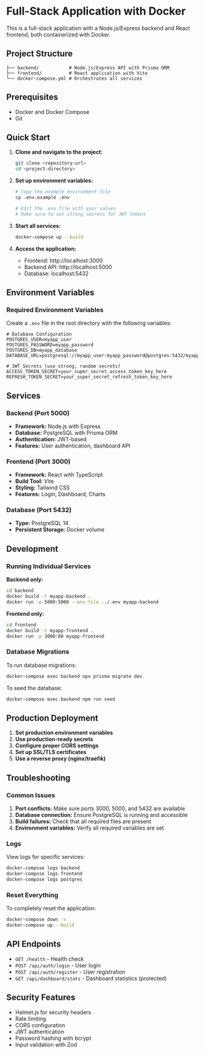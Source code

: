 # Full-Stack Application with Docker

This is a full-stack application with a Node.js/Express backend and React frontend, both containerized with Docker.

## Project Structure

```
├── backend/           # Node.js/Express API with Prisma ORM
├── frontend/          # React application with Vite
└── docker-compose.yml # Orchestrates all services
```

## Prerequisites

- Docker and Docker Compose
- Git

## Quick Start

1. **Clone and navigate to the project:**
   ```bash
   git clone <repository-url>
   cd <project-directory>
   ```

2. **Set up environment variables:**
   ```bash
   # Copy the example environment file
   cp .env.example .env
   
   # Edit the .env file with your values
   # Make sure to set strong secrets for JWT tokens
   ```

3. **Start all services:**
   ```bash
   docker-compose up --build
   ```

4. **Access the application:**
   - Frontend: http://localhost:3000
   - Backend API: http://localhost:5000
   - Database: localhost:5432

## Environment Variables

### Required Environment Variables

Create a `.env` file in the root directory with the following variables:

```env
# Database Configuration
POSTGRES_USER=myapp_user
POSTGRES_PASSWORD=myapp_password
POSTGRES_DB=myapp_database
DATABASE_URL=postgresql://myapp_user:myapp_password@postgres:5432/myapp_database

# JWT Secrets (use strong, random secrets)
ACCESS_TOKEN_SECRET=your_super_secret_access_token_key_here
REFRESH_TOKEN_SECRET=your_super_secret_refresh_token_key_here
```

## Services

### Backend (Port 5000)
- **Framework:** Node.js with Express
- **Database:** PostgreSQL with Prisma ORM
- **Authentication:** JWT-based
- **Features:** User authentication, dashboard API

### Frontend (Port 3000)
- **Framework:** React with TypeScript
- **Build Tool:** Vite
- **Styling:** Tailwind CSS
- **Features:** Login, Dashboard, Charts

### Database (Port 5432)
- **Type:** PostgreSQL 14
- **Persistent Storage:** Docker volume

## Development

### Running Individual Services

**Backend only:**
```bash
cd backend
docker build -t myapp-backend .
docker run -p 5000:5000 --env-file ../.env myapp-backend
```

**Frontend only:**
```bash
cd frontend
docker build -t myapp-frontend .
docker run -p 3000:80 myapp-frontend
```

### Database Migrations

To run database migrations:
```bash
docker-compose exec backend npx prisma migrate dev
```

To seed the database:
```bash
docker-compose exec backend npm run seed
```

## Production Deployment

1. **Set production environment variables**
2. **Use production-ready secrets**
3. **Configure proper CORS settings**
4. **Set up SSL/TLS certificates**
5. **Use a reverse proxy (nginx/traefik)**

## Troubleshooting

### Common Issues

1. **Port conflicts:** Make sure ports 3000, 5000, and 5432 are available
2. **Database connection:** Ensure PostgreSQL is running and accessible
3. **Build failures:** Check that all required files are present
4. **Environment variables:** Verify all required variables are set

### Logs

View logs for specific services:
```bash
docker-compose logs backend
docker-compose logs frontend
docker-compose logs postgres
```

### Reset Everything

To completely reset the application:
```bash
docker-compose down -v
docker-compose up --build
```

## API Endpoints

- `GET /health` - Health check
- `POST /api/auth/login` - User login
- `POST /api/auth/register` - User registration
- `GET /api/dashboard/stats` - Dashboard statistics (protected)

## Security Features

- Helmet.js for security headers
- Rate limiting
- CORS configuration
- JWT authentication
- Password hashing with bcrypt
- Input validation with Zod

